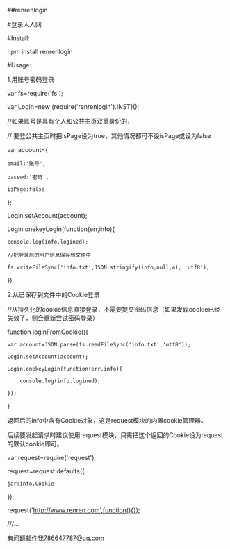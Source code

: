 ##renrenlogin

#登录人人网

#Install:

npm install renrenlogin

#Usage:

1.用账号密码登录

var fs=require('fs');

var Login=new (require('renrenlogin').INST)();


//如果账号是具有个人和公共主页双重身份的，

// 要登公共主页时把isPage设为true，其他情况都可不设isPage或设为false

var account={

    email:'账号',

    passwd:'密码',

    isPage:false

};

Login.setAccount(account);

Login.onekeyLogin(function(err,info){

    console.log(info.logined);

    //把登录后的用户信息保存到文件中

    fs.writeFileSync('info.txt',JSON.stringify(info,null,4), 'utf8');

});


2.从已保存到文件中的Cookie登录

//从持久化的cookie信息直接登录，不需要提交密码信息（如果发现cookie已经失效了，则会重新尝试密码登录）

function loginFromCookie(){

    var account=JSON.parse(fs.readFileSync('info.txt','utf8'));

    Login.setAccount(account);

    Login.onekeyLogin(function(err,info){

        console.log(info.logined);

    });

}


返回后的info中含有Cookie对象，这是request模块的内置cookie管理器。

后续要发起请求时建议使用request模块，只需把这个返回的Cookie设为request的默认cookie即可。

var request=require('request');

request=request.defaults({

    jar:info.Cookie

});

request('http://www.renren.com',function(){});

///...

有问题邮件我786647787@qq.com

